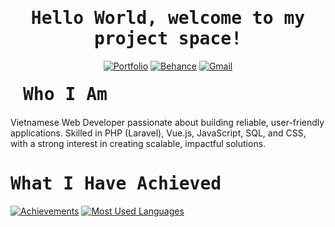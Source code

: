 <h1 align='center'><samp><strong>Hello World, welcome to my project space!</strong></samp></h1>

<div align='center'>
  
[![Portfolio](https://img.shields.io/badge/Portfolio-dntrung044.github.io-blue?logo=vercel&logoColor=white&labelColor=black)](https://dntrung044.github.io)
  [![Behance](https://img.shields.io/badge/Behance-dntrung044-blue?logo=Behance&logoColor=white&labelColor=black)](https://www.behance.net/dntrung044)
  [![Gmail](https://img.shields.io/badge/Gmail-dntrung044%40gmail.com-blue?logo=Gmail&logoColor=white&labelColor=black)](mailto:dntrung044@gmail.com)
  
</div>

<h1 align='left' style='margin: 20px;'><samp><strong>Who I Am</strong></samp></h1>

<p align='left'>
Vietnamese Web Developer passionate about building reliable, user-friendly applications.  
Skilled in PHP (Laravel), Vue.js, JavaScript, SQL, and CSS, with a strong interest in creating scalable, impactful solutions.  
</p>

<h1 align='left'><samp><strong>What I Have Achieved</strong></samp></h1>

<a href="#">![Achievements](https://github-readme-stats.vercel.app/api?username=dntrung044&theme=holi&count_private=true&hide_border=true&rank_icon=github&line_height=20)</a>
<a href="#">![Most Used Languages](https://github-readme-stats.vercel.app/api/top-langs/?username=dntrung044&layout=compact&theme=holi&count_private=true&hide_border=true)</a>
